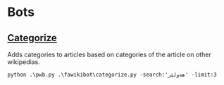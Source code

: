 # Bots
## [Categorize](./pywikibot/categorize.py)
Adds categories to articles based on categories of the article on other wikipedias.
```
python .\pwb.py .\fawikibot\categorize.py -search:'هەولێر' -limit:3
```
